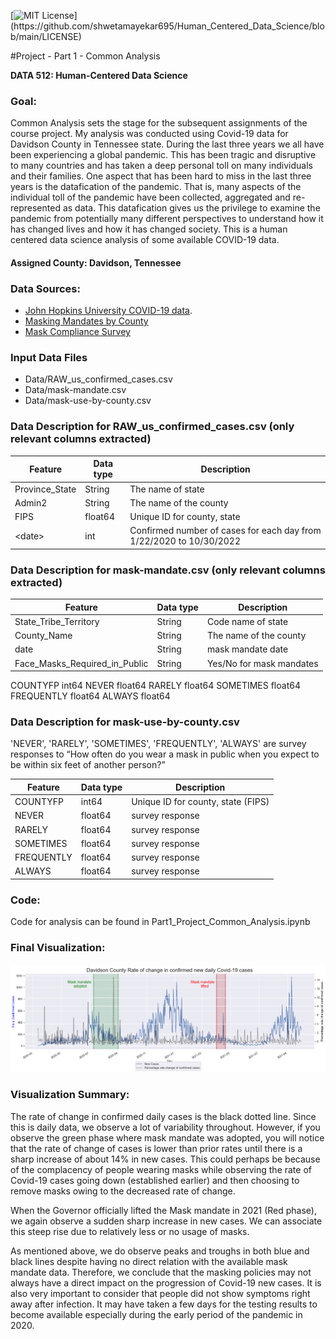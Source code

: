 [![MIT License](https://img.shields.io/apm/l/atomic-design-ui.svg?)](https://github.com/shwetamayekar695/Human_Centered_Data_Science/blob/main/LICENSE)

#Project - Part 1 - Common Analysis

**DATA 512: Human-Centered Data Science**


### Goal:
Common Analysis sets the stage for the subsequent assignments of the course project. My analysis was conducted using Covid-19 data for Davidson County in Tennessee state.
During the last three years we all have been experiencing a global pandemic. This has been tragic and disruptive to many countries and has taken a deep personal toll on many individuals and their families. 
One aspect that has been hard to miss in the last three years is the datafication of the pandemic. That is, many aspects of the individual toll of the pandemic have been collected, aggregated and re-represented as data. This datafication gives us the privilege to examine the pandemic from potentially many different perspectives to understand how it has changed lives and how it has changed society.
This is a human centered data science analysis of some available COVID-19 data.


#### Assigned County: Davidson, Tennessee

### Data Sources:
- [John Hopkins University COVID-19 data](https://www.kaggle.com/datasets/antgoldbloom/covid19-data-from-john-hopkins-university).
- [Masking Mandates by County](https://data.cdc.gov/Policy-Surveillance/U-S-State-and-Territorial-Public-Mask-Mandates-Fro/62d6-pm5i)
- [Mask Compliance Survey](https://github.com/nytimes/covid-19-data/tree/master/mask-use)

### Input Data Files
- Data/RAW_us_confirmed_cases.csv
- Data/mask-mandate.csv
- Data/mask-use-by-county.csv

### Data Description for RAW_us_confirmed_cases.csv (only relevant columns extracted)

| Feature        | Data type | Description                                                         |
|----------------|-----------|---------------------------------------------------------------------|
| Province_State | String    | The name of state                                                   |
| Admin2         | String    | The name of the county                                              |
| FIPS           | float64   | Unique ID for county, state                                         |
| \<date>        | int       | Confirmed number of cases for each day from 1/22/2020 to 10/30/2022 |

### Data Description for mask-mandate.csv (only relevant columns extracted)

| Feature                        | Data type | Description                                          |
|--------------------------------|-----------|------------------------------------------------------|
| State_Tribe_Territory          | String    | Code name of state                                   |
| County_Name                    | String    | The name of the county                               |
| date                           | String    | mask mandate date                                    |
| Face_Masks_Required_in_Public  | String    | Yes/No for mask mandates                             |

COUNTYFP        int64
NEVER         float64
RARELY        float64
SOMETIMES     float64
FREQUENTLY    float64
ALWAYS        float64

### Data Description for mask-use-by-county.csv
'NEVER', 'RARELY', 'SOMETIMES', 'FREQUENTLY', 'ALWAYS' are survey responses to “How often do you wear a mask in public when you expect to be within six feet of another person?”

| Feature       | Data type | Description                                                         |
|---------------|-----------|---------------------------------------------------------------------|
| COUNTYFP      | int64     | Unique ID for county, state (FIPS)                                  |
| NEVER         | float64   | survey response                                                     |
| RARELY        | float64   | survey response                                                     |
| SOMETIMES     | float64   | survey response                                                     |
| FREQUENTLY    | float64   | survey response                                                     |
| ALWAYS        | float64   | survey response                                                     |

### Code:
Code for analysis can be found in Part1_Project_Common_Analysis.ipynb

### Final Visualization:
#### ![Visualization_of_Part1_Common_Analysis-DATA512](https://github.com/shwetamayekar695/Human_Centered_Data_Science/blob/main/project/part1-common-analysis/Visualization_of_Part1_Common_Analysis-DATA512.png)

### Visualization Summary:
The rate of change in confirmed daily cases is the black dotted line. Since this is daily data, we observe a lot of variability throughout. However, if you observe the green phase where mask mandate was adopted, you will notice that the rate of change of cases is lower than prior rates until there is a sharp increase of about 14% in new cases. This could perhaps be because of the complacency of people wearing masks while observing the rate of Covid-19 cases going down (established earlier) and then choosing to remove masks owing to the decreased rate of change.

When the Governor officially lifted the Mask mandate in 2021 (Red phase), we again observe a sudden sharp increase in new cases. We can associate this steep rise due to relatively less or no usage of masks.

As mentioned above, we do observe peaks and troughs in both blue and black lines despite having no direct relation with the available mask mandate data. Therefore, we conclude that the masking policies may not always have a direct impact on the progression of Covid-19 new cases. It is also very important to consider that people did not show symptoms right away after infection. It may have taken a few days for the testing results to become available especially during the early period of the pandemic in 2020.
